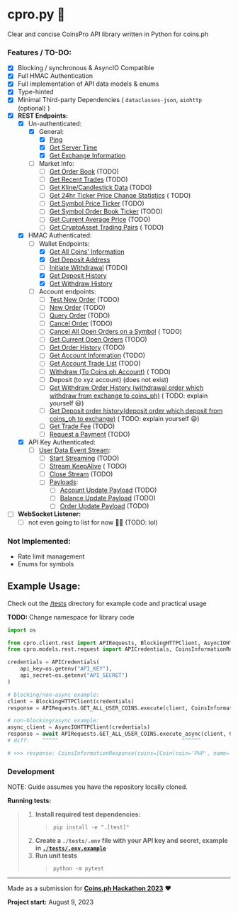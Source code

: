 # cpro.py 🐍

Clear and concise CoinsPro API library written in Python for coins.ph

### Features / TO-DO:

- [X] Blocking / synchronous & AsyncIO Compatible
- [X] Full HMAC Authentication
- [X] Full implementation of API data models & enums
- [X] Type-hinted
- [X] Minimal Third-party Dependencies ( `dataclasses-json`, `aiohttp` (optional) )
- [X] **REST Endpoints:**
    - [X] Un-authenticated:
        - [X] General:
            - [X] [Ping](https://coins-docs.github.io/rest-api/#test-connectivity)
            - [X] [Get Server Time](https://coins-docs.github.io/rest-api/#check-server-time)
            - [X] [Get Exchange Information](https://coins-docs.github.io/rest-api/#exchange-information)
        - [ ] Market Info:
            - [ ] [Get Order Book](https://coins-docs.github.io/rest-api/#order-book) (TODO)
            - [ ] [Get Recent Trades](https://coins-docs.github.io/rest-api/#recent-trades-list) (TODO)
            - [ ] [Get Kline/Candlestick Data](https://coins-docs.github.io/rest-api/#klinecandlestick-data) (TODO)
            - [ ] [Get 24hr Ticker Price Change Statistics](https://coins-docs.github.io/rest-api/#24hr-ticker-price-change-statistics) (
              TODO)
            - [ ] [Get Symbol Price Ticker](https://coins-docs.github.io/rest-api/#symbol-order-book-ticker) (TODO)
            - [ ] [Get Symbol Order Book Ticker](https://coins-docs.github.io/rest-api/#symbol-order-book-ticker) (TODO)
            - [ ] [Get Current Average Price](https://coins-docs.github.io/rest-api/#current-average-price) (TODO)
            - [ ] [Get CryptoAsset Trading Pairs](https://coins-docs.github.io/rest-api/#cryptoasset-trading-pairs) (
              TODO)
    - [X] HMAC Authenticated:
        - [ ] Wallet Endpoints:
            - [X] [Get All Coins' Information](https://coins-docs.github.io/rest-api/#all-coins-information-user_data)
            - [X] [Get Deposit Address](https://coins-docs.github.io/rest-api/#deposit-address-user_data)
            - [ ] [Initiate Withdrawal](https://coins-docs.github.io/rest-api/#withdrawuser_data) (TODO)
            - [X] [Get Deposit History](https://coins-docs.github.io/rest-api/#deposit-history-user_data)
            - [X] [Get Withdraw History](https://coins-docs.github.io/rest-api/#withdraw-history-user_data)
        - [ ] Account endpoints:
            - [ ] [Test New Order](https://coins-docs.github.io/rest-api/#test-new-order-trade) (TODO)
            - [ ] [New Order](https://coins-docs.github.io/rest-api/#new-order--trade) (TODO)
            - [ ] [Query Order](https://coins-docs.github.io/rest-api/#query-order-user_data) (TODO)
            - [ ] [Cancel Order](https://coins-docs.github.io/rest-api/#cancel-order-trade) (TODO)
            - [ ] [Cancel All Open Orders on a Symbol](https://coins-docs.github.io/rest-api/#cancel-all-open-orders-on-a-symbol-trade) (
              TODO)
            - [ ] [Get Current Open Orders](https://coins-docs.github.io/rest-api/#current-open-orders-user_data) (TODO)
            - [ ] [Get Order History](https://coins-docs.github.io/rest-api/#history-orders-user_data) (TODO)
            - [ ] [Get Account Information](https://coins-docs.github.io/rest-api/#account-information-user_data) (TODO)
            - [ ] [Get Account Trade List](https://coins-docs.github.io/rest-api/#account-trade-list-user_data) (TODO)
            - [ ] [Withdraw (To Coins.ph Account)](https://coins-docs.github.io/rest-api/#withdraw-to-coins_ph-account-user_data) (
              TODO)
            - [ ] Deposit (to xyz account) (does not exist)
            - [ ] [Get Withdraw Order History (withdrawal order which withdraw from exchange to coins_ph)](https://coins-docs.github.io/rest-api/#withdraw-order-history-withdrawal-order-which-withdraw-from-exchange-to-coins_ph-user_data) (
              TODO: explain yourself 😃)
            - [ ] [Get Deposit order history(deposit order which deposit from coins_ph to exchange)](https://coins-docs.github.io/rest-api/#deposit-order-historydeposit-order-which-deposit-from-coins_ph-to-exchange-user_data) (
              TODO: explain yourself 😃)
            - [ ] [Get Trade Fee](https://coins-docs.github.io/rest-api/#trade-fee-user_data) (TODO)
            - [ ] [Request a Payment](https://coins-docs.github.io/rest-api/#payment-request-user_data) (TODO)
    - [X] API Key Authenticated:
        - [ ] [User Data Event Stream](https://coins-docs.github.io/user-data-stream/):
            - [ ] [Start Streaming](https://coins-docs.github.io/rest-api/#start-user-data-stream-user_stream) (TODO)
            - [ ] [Stream KeepAlive](https://coins-docs.github.io/rest-api/#keepalive-user-data-stream-user_stream) (
              TODO)
            - [ ] [Close Stream](https://coins-docs.github.io/rest-api/#close-user-data-stream-user_stream) (TODO)
            - [ ] [Payloads](https://coins-docs.github.io/user-data-stream/#web-socket-payloads):
                - [ ] [Account Update Payload](https://coins-docs.github.io/user-data-stream/#account-update) (TODO)
                - [ ] [Balance Update Payload](https://coins-docs.github.io/user-data-stream/#balance-update) (TODO)
                - [ ] [Order Update Payload](https://coins-docs.github.io/user-data-stream/#order-update) (TODO)
- [ ] **WebSocket Listener:**
    - [ ] not even going to list for now 🤦‍♂️ (TODO: lol)

### Not Implemented:

- Rate limit management
- Enums for symbols


## Example Usage:

Check out the [/tests](/tests) directory for example code and practical usage

**TODO:** Change namespace for library code

```py
import os

from cpro.client.rest import APIRequests, BlockingHTTPClient, AsyncIOHTTPClient
from cpro.models.rest.request import APICredentials, CoinsInformationRequest

credentials = APICredentials(
    api_key=os.getenv("API_KEY"),
    api_secret=os.getenv("API_SECRET")
)

# blocking/non-async example:
client = BlockingHTTPClient(credentials)
response = APIRequests.GET_ALL_USER_COINS.execute(client, CoinsInformationRequest())

# non-blocking/async example:
async_client = AsyncIOHTTPClient(credentials)
response = await APIRequests.GET_ALL_USER_COINS.execute_async(client, CoinsInformationRequest())
# diff:    ^^^^^                                       ^^^^^^

# >>> response: CoinsInformationResponse(coins=[Coin(coin='PHP', name='PHP', ... )])
```

### Development

NOTE: Guide assumes you have the repository locally cloned.

**Running tests:**
> 1. **Install required test dependencies:**
>    > `pip install -e ".[test]"`
> 2. **Create a `./tests/.env` file with your API key and secret, example in [`./tests/.env.example`](/tests/.env.example)**
> 3. **Run unit tests**
>    > `python -m pytest`

---

Made as a submission for **[Coins.ph Hackathon 2023](https://coins.ph/blog/join-the-coins-ph-hackathon/)** ❤️

**Project start:** August 9, 2023